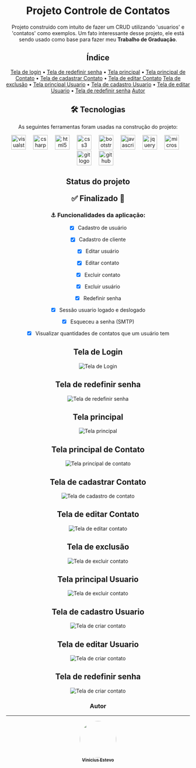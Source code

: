 <div align="center">
<h1>Projeto Controle de Contatos</h1>
<p>Projeto construido com intuito de fazer um CRUD utilizando 'usuarios' e 'contatos' como exemplos. 
Um fato interessante desse projeto, ele está sendo usado como base para fazer meu <strong>Trabalho de Graduação</strong>.</p>

<p align="center"> <h2>Índice</h2>
 <a href="#tela-de-login">Tela de login</a> •
 <a href="#tela-de-redefinir-senha">Tela de redefinir senha</a> • 
 <a href="#tela-principal">Tela principal</a> • 
 <a href="#tela-principal-de-contato">Tela principal de Contato</a> • 
 <a href="#tela-de-cadastrar-contato">Tela de cadastrar Contato</a> • 
 <a href="#tela-de-editar-contato">Tela de editar Contato</a>
 <a href="#tela-de-exclusão">Tela de exclusão</a> •
 <a href="#tela-principal-usuario">Tela principal Usuario</a> • 
 <a href="#tela-de-cadastro-usuario">Tela de cadastro Usuario</a> • 
 <a href="#tela-de-editar-usuario">Tela de editar Usuario</a> • 
 <a href="#tela-de-redefinir-senha">Tela de redefinir senha</a>
 <a href="#autor">Autor</a>

 <h2>🛠 Tecnologias</h2> 

<p>As seguintes ferramentas foram usadas na construção do projeto:</p>

  <img src="https://cdn.jsdelivr.net/gh/devicons/devicon/icons/visualstudio/visualstudio-plain.svg" height="40" alt="visualstudio logo"  />
  <img width="12" />
  <img src="https://cdn.jsdelivr.net/gh/devicons/devicon/icons/csharp/csharp-original.svg" height="40" alt="csharp logo"  />
  <img width="12" />
  <img src="https://cdn.jsdelivr.net/gh/devicons/devicon/icons/html5/html5-original.svg" height="40" alt="html5 logo"  />
  <img width="12" />
  <img src="https://cdn.jsdelivr.net/gh/devicons/devicon/icons/css3/css3-original.svg" height="40" alt="css3 logo"  />
  <img width="12" />
  <img src="https://cdn.jsdelivr.net/gh/devicons/devicon/icons/bootstrap/bootstrap-original.svg" height="40" alt="bootstrap logo"  />
  <img width="12" />
  <img src="https://cdn.jsdelivr.net/gh/devicons/devicon/icons/javascript/javascript-original.svg" height="40" alt="javascript logo"  />
  <img width="12" />
  <img src="https://cdn.jsdelivr.net/gh/devicons/devicon/icons/jquery/jquery-original.svg" height="40" alt="jquery logo"  />
  <img width="12" />
  <img src="https://cdn.simpleicons.org/microsoftsqlserver/CC2927" height="40" alt="microsoftsqlserver logo"  />
  <img width="12" />
  <img src="https://cdn.jsdelivr.net/gh/devicons/devicon/icons/git/git-original.svg" height="40" alt="git logo"  />
  <img width="12" />
  <img src="https://cdn.jsdelivr.net/gh/devicons/devicon/icons/github/github-original.svg" height="40" alt="github logo"  />
  <img width="12" />

<h2 align="center"> Status do projeto 
<p> ✅  Finalizado 🏅 </p></h2>


<h3> ⚓ Funcionalidades da aplicação:</h3> 

- [x] Cadastro de usuário
- [x] Cadastro de cliente
- [x] Editar usuário
- [x] Editar contato
- [x] Excluir contato
- [x] Excluir usuário
- [x] Redefinir senha
- [x] Sessão usuario logado e deslogado
- [x] Esqueceu a senha (SMTP)
- [x] Visualizar quantidades de contatos que um usuário tem
 

<h2>Tela de Login</h2>
<img src="https://github.com/Estev0o/ControleDeContatos/blob/master/ImagensR/tela-login.png" alt="Tela de Login">

<h2>Tela de redefinir senha</h2>
<img src="https://github.com/Estev0o/ControleDeContatos/blob/master/ImagensR/tela-redefinir-senha.png" alt="Tela de redefinir senha">

<h2>Tela principal</h2>
<img src="https://github.com/Estev0o/ControleDeContatos/blob/master/ImagensR/tela-home-index.png" alt="Tela principal">

<h2>Tela principal de Contato</h2>
<img src="https://github.com/Estev0o/ControleDeContatos/blob/master/ImagensR/tela-index-contatos.png" alt="Tela principal de contato">

<h2>Tela de cadastrar Contato</h2>
<img src="https://github.com/Estev0o/ControleDeContatos/blob/master/ImagensR/tela-cadastrar-contato.png" alt="Tela de cadastro de contato">

<h2>Tela de editar Contato</h2>
<img src="https://github.com/Estev0o/ControleDeContatos/blob/master/ImagensR/tela-cadastrar-contato.png" alt="Tela de editar contato">

<h2>Tela de exclusão</h2>
<img src="https://github.com/Estev0o/ControleDeContatos/blob/master/ImagensR/tela-exclusao.png" alt="Tela de excluir contato">

<h2>Tela principal Usuario</h2>
<img src="https://github.com/Estev0o/ControleDeContatos/blob/master/ImagensR/tela-index-usuariopng.png" alt="Tela de excluir contato">

<h2>Tela de cadastro Usuario</h2>
<img src="https://github.com/Estev0o/ControleDeContatos/blob/master/ImagensR/tela-cadastrar-usuario.png" alt="Tela de criar contato">

<h2>Tela de editar Usuario</h2>
<img src="https://github.com/Estev0o/ControleDeContatos/blob/master/ImagensR/tela-editar-usuario.png" alt="Tela de criar contato">

<h2>Tela de redefinir senha</h2>
<img src="https://github.com/Estev0o/ControleDeContatos/blob/master/ImagensR/alterar-senha-usuraio.png" alt="Tela de criar contato">


### Autor
---

<a href="https://github.com/Estev0o">
 <img style="border-radius: 50%;" src="https://avatars.githubusercontent.com/u/121408310?v=4" width="100px;" alt=""/>
  
 <br />
 <sub><b>Vinicius Estevo</b></sub></a> <a href="https://github.com/Estev0o"</a>

</div>

